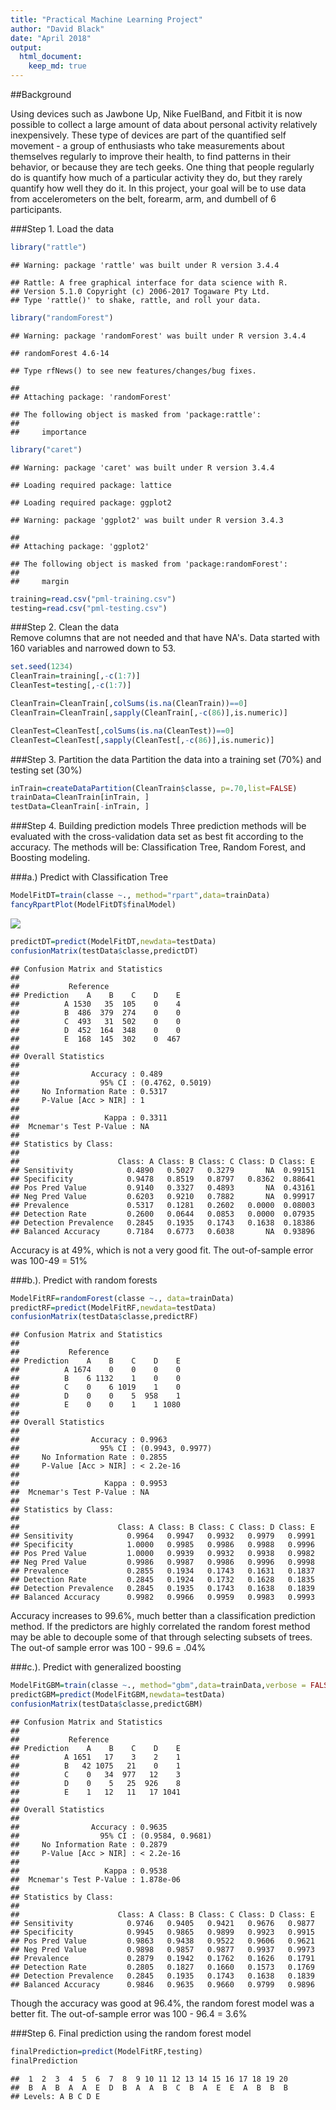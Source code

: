 ```yaml
---
title: "Practical Machine Learning Project"
author: "David Black"
date: "April 2018"
output: 
  html_document:
    keep_md: true
---
```

##Background

Using devices such as Jawbone Up, Nike FuelBand, and Fitbit it is now possible to collect a large amount of data about personal activity relatively inexpensively. These type of devices are part of the quantified self movement - a group of enthusiasts who take measurements about themselves regularly to improve their health, to find patterns in their behavior, or because they are tech geeks. One thing that people regularly do is quantify how much of a particular activity they do, but they rarely quantify how well they do it. In this project, your goal will be to use data from accelerometers on the belt, forearm, arm, and dumbell of 6 participants.

###Step 1. Load the data

```r
library("rattle")
```

```
## Warning: package 'rattle' was built under R version 3.4.4
```

```
## Rattle: A free graphical interface for data science with R.
## Version 5.1.0 Copyright (c) 2006-2017 Togaware Pty Ltd.
## Type 'rattle()' to shake, rattle, and roll your data.
```

```r
library("randomForest")
```

```
## Warning: package 'randomForest' was built under R version 3.4.4
```

```
## randomForest 4.6-14
```

```
## Type rfNews() to see new features/changes/bug fixes.
```

```
## 
## Attaching package: 'randomForest'
```

```
## The following object is masked from 'package:rattle':
## 
##     importance
```

```r
library("caret")
```

```
## Warning: package 'caret' was built under R version 3.4.4
```

```
## Loading required package: lattice
```

```
## Loading required package: ggplot2
```

```
## Warning: package 'ggplot2' was built under R version 3.4.3
```

```
## 
## Attaching package: 'ggplot2'
```

```
## The following object is masked from 'package:randomForest':
## 
##     margin
```

```r
training=read.csv("pml-training.csv")
testing=read.csv("pml-testing.csv")
```
###Step 2. Clean the data  
Remove columns that are not needed and that have NA's. Data started with 160 variables and narrowed down to 53.

```r
set.seed(1234)
CleanTrain=training[,-c(1:7)]
CleanTest=testing[,-c(1:7)]

CleanTrain=CleanTrain[,colSums(is.na(CleanTrain))==0]
CleanTrain=CleanTrain[,sapply(CleanTrain[,-c(86)],is.numeric)]

CleanTest=CleanTest[,colSums(is.na(CleanTest))==0]
CleanTest=CleanTest[,sapply(CleanTest[,-c(86)],is.numeric)]
```
###Step 3. Partition the data
Partition the data into a training set (70%) and testing set (30%)


```r
inTrain=createDataPartition(CleanTrain$classe, p=.70,list=FALSE)
trainData=CleanTrain[inTrain, ]
testData=CleanTrain[-inTrain, ]
```

###Step 4. Building prediction models
Three prediction methods will be evaluated with the cross-validation data set as best fit according to the accuracy. The methods will be: Classification Tree, Random Forest, and Boosting modeling.

###a.) Predict with Classification Tree

```r
ModelFitDT=train(classe ~., method="rpart",data=trainData)
fancyRpartPlot(ModelFitDT$finalModel)
```

![](Machine_Learning_Project_files/figure-html/unnamed-chunk-4-1.png)<!-- -->

```r
predictDT=predict(ModelFitDT,newdata=testData)
confusionMatrix(testData$classe,predictDT)
```

```
## Confusion Matrix and Statistics
## 
##           Reference
## Prediction    A    B    C    D    E
##          A 1530   35  105    0    4
##          B  486  379  274    0    0
##          C  493   31  502    0    0
##          D  452  164  348    0    0
##          E  168  145  302    0  467
## 
## Overall Statistics
##                                           
##                Accuracy : 0.489           
##                  95% CI : (0.4762, 0.5019)
##     No Information Rate : 0.5317          
##     P-Value [Acc > NIR] : 1               
##                                           
##                   Kappa : 0.3311          
##  Mcnemar's Test P-Value : NA              
## 
## Statistics by Class:
## 
##                      Class: A Class: B Class: C Class: D Class: E
## Sensitivity            0.4890   0.5027   0.3279       NA  0.99151
## Specificity            0.9478   0.8519   0.8797   0.8362  0.88641
## Pos Pred Value         0.9140   0.3327   0.4893       NA  0.43161
## Neg Pred Value         0.6203   0.9210   0.7882       NA  0.99917
## Prevalence             0.5317   0.1281   0.2602   0.0000  0.08003
## Detection Rate         0.2600   0.0644   0.0853   0.0000  0.07935
## Detection Prevalence   0.2845   0.1935   0.1743   0.1638  0.18386
## Balanced Accuracy      0.7184   0.6773   0.6038       NA  0.93896
```
Accuracy is at 49%, which is not a very good fit. The out-of-sample error was 100-49 = 51%

###b.). Predict with random forests

```r
ModelFitRF=randomForest(classe ~., data=trainData)
predictRF=predict(ModelFitRF,newdata=testData)
confusionMatrix(testData$classe,predictRF)
```

```
## Confusion Matrix and Statistics
## 
##           Reference
## Prediction    A    B    C    D    E
##          A 1674    0    0    0    0
##          B    6 1132    1    0    0
##          C    0    6 1019    1    0
##          D    0    0    5  958    1
##          E    0    0    1    1 1080
## 
## Overall Statistics
##                                           
##                Accuracy : 0.9963          
##                  95% CI : (0.9943, 0.9977)
##     No Information Rate : 0.2855          
##     P-Value [Acc > NIR] : < 2.2e-16       
##                                           
##                   Kappa : 0.9953          
##  Mcnemar's Test P-Value : NA              
## 
## Statistics by Class:
## 
##                      Class: A Class: B Class: C Class: D Class: E
## Sensitivity            0.9964   0.9947   0.9932   0.9979   0.9991
## Specificity            1.0000   0.9985   0.9986   0.9988   0.9996
## Pos Pred Value         1.0000   0.9939   0.9932   0.9938   0.9982
## Neg Pred Value         0.9986   0.9987   0.9986   0.9996   0.9998
## Prevalence             0.2855   0.1934   0.1743   0.1631   0.1837
## Detection Rate         0.2845   0.1924   0.1732   0.1628   0.1835
## Detection Prevalence   0.2845   0.1935   0.1743   0.1638   0.1839
## Balanced Accuracy      0.9982   0.9966   0.9959   0.9983   0.9993
```

Accuracy increases to 99.6%, much better than a classification prediction method. If the predictors are highly correlated the random forest method may be able to decouple some of that through selecting subsets of trees. The out-of sample error was 100 - 99.6 = .04%


###c.). Predict with generalized boosting

```r
ModelFitGBM=train(classe ~., method="gbm",data=trainData,verbose = FALSE)
predictGBM=predict(ModelFitGBM,newdata=testData)
confusionMatrix(testData$classe,predictGBM)
```

```
## Confusion Matrix and Statistics
## 
##           Reference
## Prediction    A    B    C    D    E
##          A 1651   17    3    2    1
##          B   42 1075   21    0    1
##          C    0   34  977   12    3
##          D    0    5   25  926    8
##          E    1   12   11   17 1041
## 
## Overall Statistics
##                                           
##                Accuracy : 0.9635          
##                  95% CI : (0.9584, 0.9681)
##     No Information Rate : 0.2879          
##     P-Value [Acc > NIR] : < 2.2e-16       
##                                           
##                   Kappa : 0.9538          
##  Mcnemar's Test P-Value : 1.878e-06       
## 
## Statistics by Class:
## 
##                      Class: A Class: B Class: C Class: D Class: E
## Sensitivity            0.9746   0.9405   0.9421   0.9676   0.9877
## Specificity            0.9945   0.9865   0.9899   0.9923   0.9915
## Pos Pred Value         0.9863   0.9438   0.9522   0.9606   0.9621
## Neg Pred Value         0.9898   0.9857   0.9877   0.9937   0.9973
## Prevalence             0.2879   0.1942   0.1762   0.1626   0.1791
## Detection Rate         0.2805   0.1827   0.1660   0.1573   0.1769
## Detection Prevalence   0.2845   0.1935   0.1743   0.1638   0.1839
## Balanced Accuracy      0.9846   0.9635   0.9660   0.9799   0.9896
```
Though the accuracy was good at 96.4%, the random forest model was a better fit. The out-of-sample error was 100 - 96.4 = 3.6%

###Step 6. Final prediction using the random forest model

```r
finalPrediction=predict(ModelFitRF,testing)
finalPrediction
```

```
##  1  2  3  4  5  6  7  8  9 10 11 12 13 14 15 16 17 18 19 20 
##  B  A  B  A  A  E  D  B  A  A  B  C  B  A  E  E  A  B  B  B 
## Levels: A B C D E
```

